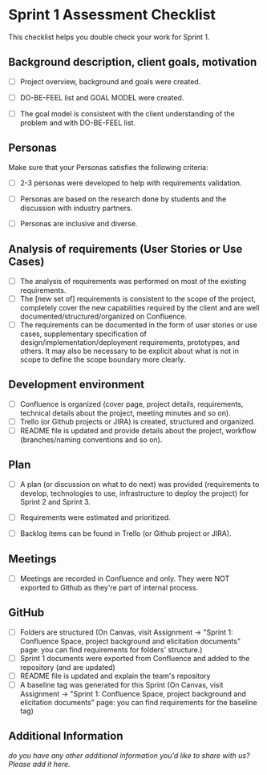 # Sprint 1 Assessment Checklist
This checklist helps you double check your work for Sprint 1. 


## Background description, client goals, motivation
- [ ] Project overview, background and goals were created.
- [ ] DO-BE-FEEL list and GOAL MODEL were created. 
- [ ] The goal model is consistent with the client understanding of the problem and with DO-BE-FEEL list.


## Personas
Make sure that your Personas satisfies the following criteria:

- [ ] 2-3 personas were developed to help with requirements validation.
- [ ] Personas are based on the research done by students and the discussion with industry partners.
- [ ] Personas are inclusive and diverse.


## Analysis of requirements (User Stories or Use Cases)

- [ ] The analysis of requirements was performed on most of the existing requirements. 
- [ ] The [new set of] requirements is consistent to the scope of the project, completely cover the new capabilities required by the client and are well documented/structured/organized on Confluence.
- [ ] The requirements can be documented in the form of user stories or use cases, supplementary specification of design/implementation/deployment requirements, prototypes, and others. It may also be necessary to be explicit about what is not in scope to define the scope boundary more clearly.

## Development environment

- [ ] Confluence is organized (cover page, project details, requirements, technical details about the project, meeting minutes and so on). 
- [ ] Trello (or Github projects or JIRA) is created, structured and organized. 
- [ ] README file is updated and provide details about the project, workflow (branches/naming conventions and so on).

## Plan

- [ ] A plan (or discussion on what to do next) was provided (requirements to develop, technologies to use, infrastructure to deploy the project) for Sprint 2 and Sprint 3. 
- [ ] Requirements were estimated and prioritized.
- [ ] Backlog items can be found in Trello (or Github project or JIRA).


## Meetings

- [ ] Meetings are recorded in Confluence and only. They were NOT exported to Github as they're part of internal process.


## GitHub 

- [ ] Folders are structured (On Canvas, visit Assignment -> "Sprint 1: Confluence Space, project background and elicitation documents" page: you can find requirements for folders' structure.)
- [ ] Sprint 1 documents were exported from Confluence and added to the repository (and are updated)
- [ ] README file is updated and explain the team's repository
- [ ] A baseline tag was generated for this Sprint (On Canvas, visit Assignment -> "Sprint 1: Confluence Space, project background and elicitation documents" page: you can find requirements for the baseline tag)

## Additional Information

*do you have any other additional information you'd like to share with us? Please add it here.*

